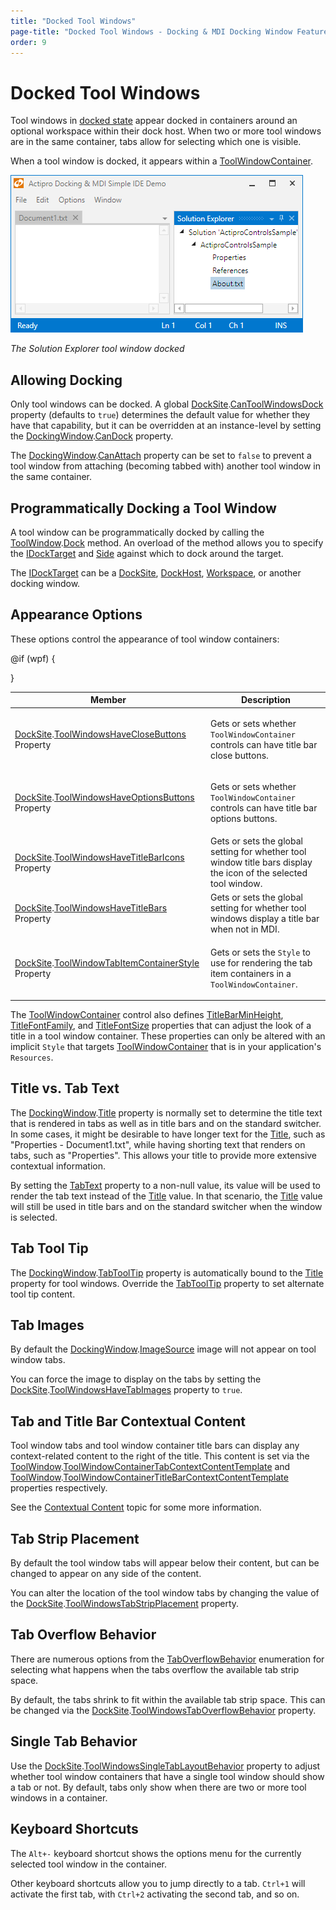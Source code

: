 ```yaml
---
title: "Docked Tool Windows"
page-title: "Docked Tool Windows - Docking & MDI Docking Window Features"
order: 9
---
```

# Docked Tool Windows

Tool windows in [docked state](docking-window-states.md) appear docked in containers around an optional workspace within their dock host.  When two or more tool windows are in the same container, tabs allow for selecting which one is visible.

When a tool window is docked, it appears within a [ToolWindowContainer](xref:@ActiproUIRoot.Controls.Docking.ToolWindowContainer).

![Screenshot](../images/state-docked.png)

*The Solution Explorer tool window docked*

## Allowing Docking

Only tool windows can be docked.  A global [DockSite](xref:@ActiproUIRoot.Controls.Docking.DockSite).[CanToolWindowsDock](xref:@ActiproUIRoot.Controls.Docking.DockSite.CanToolWindowsDock) property (defaults to `true`) determines the default value for whether they have that capability, but it can be overridden at an instance-level by setting the [DockingWindow](xref:@ActiproUIRoot.Controls.Docking.DockingWindow).[CanDock](xref:@ActiproUIRoot.Controls.Docking.DockingWindow.CanDock) property.

The [DockingWindow](xref:@ActiproUIRoot.Controls.Docking.DockingWindow).[CanAttach](xref:@ActiproUIRoot.Controls.Docking.DockingWindow.CanAttach) property can be set to `false` to prevent a tool window from attaching (becoming tabbed with) another tool window in the same container.

## Programmatically Docking a Tool Window

A tool window can be programmatically docked by calling the [ToolWindow](xref:@ActiproUIRoot.Controls.Docking.ToolWindow).[Dock](xref:@ActiproUIRoot.Controls.Docking.ToolWindow.Dock*) method.  An overload of the method allows you to specify the [IDockTarget](xref:@ActiproUIRoot.Controls.Docking.IDockTarget) and [Side](xref:@ActiproUIRoot.Controls.Side) against which to dock around the target.

The [IDockTarget](xref:@ActiproUIRoot.Controls.Docking.IDockTarget) can be a [DockSite](xref:@ActiproUIRoot.Controls.Docking.DockSite), [DockHost](xref:@ActiproUIRoot.Controls.Docking.DockHost), [Workspace](xref:@ActiproUIRoot.Controls.Docking.Workspace), or another docking window.

## Appearance Options

These options control the appearance of tool window containers:

<table>
<thead>

<tr>
<th>Member</th>
<th>Description</th>
</tr>

</thead>
<tbody>

<tr>
<td>

[DockSite](xref:@ActiproUIRoot.Controls.Docking.DockSite).[ToolWindowsHaveCloseButtons](xref:@ActiproUIRoot.Controls.Docking.DockSite.ToolWindowsHaveCloseButtons) Property

</td>
<td>

Gets or sets whether `ToolWindowContainer` controls can have title bar close buttons.

</td>
</tr>

<tr>
<td>

[DockSite](xref:@ActiproUIRoot.Controls.Docking.DockSite).[ToolWindowsHaveOptionsButtons](xref:@ActiproUIRoot.Controls.Docking.DockSite.ToolWindowsHaveOptionsButtons) Property

</td>
<td>

Gets or sets whether `ToolWindowContainer` controls can have title bar options buttons.

</td>
</tr>

<tr>
<td>

[DockSite](xref:@ActiproUIRoot.Controls.Docking.DockSite).[ToolWindowsHaveTitleBarIcons](xref:@ActiproUIRoot.Controls.Docking.DockSite.ToolWindowsHaveTitleBarIcons) Property

</td>
<td>Gets or sets the global setting for whether tool window title bars display the icon of the selected tool window.</td>
</tr>

<tr>
<td>

[DockSite](xref:@ActiproUIRoot.Controls.Docking.DockSite).[ToolWindowsHaveTitleBars](xref:@ActiproUIRoot.Controls.Docking.DockSite.ToolWindowsHaveTitleBars) Property

</td>
<td>Gets or sets the global setting for whether tool windows display a title bar when not in MDI.</td>
</tr>

@if (wpf) {
<tr>
<td>

[DockSite](xref:@ActiproUIRoot.Controls.Docking.DockSite).[ToolWindowTabItemContainerStyle](xref:@ActiproUIRoot.Controls.Docking.DockSite.ToolWindowTabItemContainerStyle) Property

</td>
<td>

Gets or sets the `Style` to use for rendering the tab item containers in a `ToolWindowContainer`.

</td>
</tr>
}

</tbody>
</table>

The [ToolWindowContainer](xref:@ActiproUIRoot.Controls.Docking.ToolWindowContainer) control also defines [TitleBarMinHeight](xref:@ActiproUIRoot.Controls.Docking.ToolWindowContainer.TitleBarMinHeight), [TitleFontFamily](xref:@ActiproUIRoot.Controls.Docking.ToolWindowContainer.TitleFontFamily), and [TitleFontSize](xref:@ActiproUIRoot.Controls.Docking.ToolWindowContainer.TitleFontSize) properties that can adjust the look of a title in a tool window container.  These properties can only be altered with an implicit `Style` that targets [ToolWindowContainer](xref:@ActiproUIRoot.Controls.Docking.ToolWindowContainer) that is in your application's `Resources`.

## Title vs. Tab Text

The [DockingWindow](xref:@ActiproUIRoot.Controls.Docking.DockingWindow).[Title](xref:@ActiproUIRoot.Controls.Docking.DockingWindow.Title) property is normally set to determine the title text that is rendered in tabs as well as in title bars and on the standard switcher.  In some cases, it might be desirable to have longer text for the [Title](xref:@ActiproUIRoot.Controls.Docking.DockingWindow.Title), such as "Properties - Document1.txt", while having shorting text that renders on tabs, such as "Properties".  This allows your title to provide more extensive contextual information.

By setting the [TabText](xref:@ActiproUIRoot.Controls.Docking.DockingWindow.TabText) property to a non-null value, its value will be used to render the tab text instead of the [Title](xref:@ActiproUIRoot.Controls.Docking.DockingWindow.Title) value.  In that scenario, the [Title](xref:@ActiproUIRoot.Controls.Docking.DockingWindow.Title) value will still be used in title bars and on the standard switcher when the window is selected.

## Tab Tool Tip

The [DockingWindow](xref:@ActiproUIRoot.Controls.Docking.DockingWindow).[TabToolTip](xref:@ActiproUIRoot.Controls.Docking.DockingWindow.TabToolTip) property is automatically bound to the [Title](xref:@ActiproUIRoot.Controls.Docking.DockingWindow.Title) property for tool windows.  Override the [TabToolTip](xref:@ActiproUIRoot.Controls.Docking.DockingWindow.TabToolTip) property to set alternate tool tip content.

## Tab Images

By default the [DockingWindow](xref:@ActiproUIRoot.Controls.Docking.DockingWindow).[ImageSource](xref:@ActiproUIRoot.Controls.Docking.DockingWindow.ImageSource) image will not appear on tool window tabs.

You can force the image to display on the tabs by setting the [DockSite](xref:@ActiproUIRoot.Controls.Docking.DockSite).[ToolWindowsHaveTabImages](xref:@ActiproUIRoot.Controls.Docking.DockSite.ToolWindowsHaveTabImages) property to `true`.

## Tab and Title Bar Contextual Content

Tool window tabs and tool window container title bars can display any context-related content to the right of the title.  This content is set via the [ToolWindow](xref:@ActiproUIRoot.Controls.Docking.ToolWindow).[ToolWindowContainerTabContextContentTemplate](xref:@ActiproUIRoot.Controls.Docking.ToolWindow.ToolWindowContainerTabContextContentTemplate) and [ToolWindow](xref:@ActiproUIRoot.Controls.Docking.ToolWindow).[ToolWindowContainerTitleBarContextContentTemplate](xref:@ActiproUIRoot.Controls.Docking.ToolWindow.ToolWindowContainerTitleBarContextContentTemplate) properties respectively.

See the [Contextual Content](../docking-window-features/contextual-content.md) topic for some more information.

## Tab Strip Placement

By default the tool window tabs will appear below their content, but can be changed to appear on any side of the content.

You can alter the location of the tool window tabs by changing the value of the [DockSite](xref:@ActiproUIRoot.Controls.Docking.DockSite).[ToolWindowsTabStripPlacement](xref:@ActiproUIRoot.Controls.Docking.DockSite.ToolWindowsTabStripPlacement) property.

## Tab Overflow Behavior

There are numerous options from the [TabOverflowBehavior](xref:@ActiproUIRoot.Controls.Docking.TabOverflowBehavior) enumeration for selecting what happens when the tabs overflow the available tab strip space.

By default, the tabs shrink to fit within the available tab strip space.  This can be changed via the [DockSite](xref:@ActiproUIRoot.Controls.Docking.DockSite).[ToolWindowsTabOverflowBehavior](xref:@ActiproUIRoot.Controls.Docking.DockSite.ToolWindowsTabOverflowBehavior) property.

## Single Tab Behavior

Use the [DockSite](xref:@ActiproUIRoot.Controls.Docking.DockSite).[ToolWindowsSingleTabLayoutBehavior](xref:@ActiproUIRoot.Controls.Docking.DockSite.ToolWindowsSingleTabLayoutBehavior) property to adjust whether tool window containers that have a single tool window should show a tab or not.  By default, tabs only show when there are two or more tool windows in a container.

## Keyboard Shortcuts

The `Alt+-` keyboard shortcut shows the options menu for the currently selected tool window in the container.

Other keyboard shortcuts allow you to jump directly to a tab. `Ctrl+1` will activate the first tab, with `Ctrl+2` activating the second tab, and so on.
